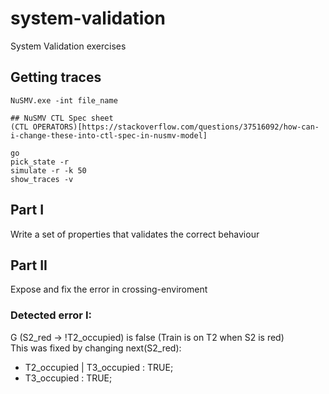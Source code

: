 # system-validation
System Validation exercises

## Getting traces
```
NuSMV.exe -int file_name

## NuSMV CTL Spec sheet
(CTL OPERATORS)[https://stackoverflow.com/questions/37516092/how-can-i-change-these-into-ctl-spec-in-nusmv-model]

go
pick_state -r
simulate -r -k 50
show_traces -v
```

## Part I
Write a set of properties that validates the correct behaviour 

## Part II
Expose and fix the error in crossing-enviroment

### Detected error I:
G (S2_red -> !T2_occupied)  is false  (Train is on T2 when S2 is red)  
This was fixed by changing next(S2_red):  
* T2_occupied | T3_occupied : TRUE;  
* T3_occupied : TRUE;  






